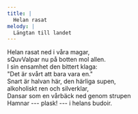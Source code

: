 ```yaml
---
title: |
  Helan rasat
melody: |
  Längtan till landet
---
```

Helan rasat ned i våra magar,   
sQuvValpar nu på botten mol allen.   
I sin ensamhet den bittert klaga:   
"Det är svårt att bara vara en."   
Snart är halvan här, den härliga supen,   
alkoholiskt ren och silverklar,   
Dansar som en vårbäck ned genom strupen   
Hamnar --- plask! --- i helans budoir.